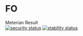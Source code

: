 # FO

Meterian Result<br>
[![security status](https://www.meterian.com/badge/gh/roggiedc/FO/security)](https://www.meterian.com/report/gh/roggiedc/FO)
[![stability status](https://www.meterian.com/badge/gh/roggiedc/FO/stability)](https://www.meterian.com/report/gh/roggiedc/FO)
